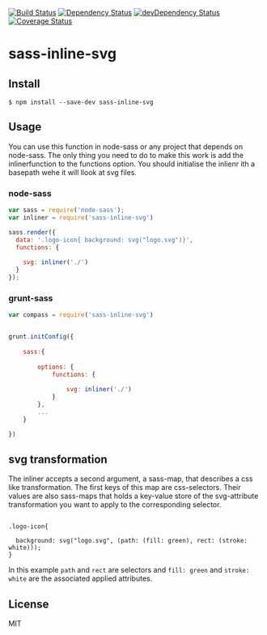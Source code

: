[![Build Status](https://travis-ci.org/haithembelhaj/sass-inline-svg.svg)](https://travis-ci.org/haithembelhaj/sass-inline-svg)
[![Dependency Status](https://david-dm.org/haithembelhaj/sass-inline.svg)](https://david-dm.org/haithembelhaj/sass-inline-svg)
[![devDependency Status](https://david-dm.org/haithembelhaj/sass-inline-svg/dev-status.svg)](https://david-dm.org/haithembelhaj/sass-inline-svg#info=devDependencies)
[![Coverage Status](https://coveralls.io/repos/github/haithembelhaj/sass-inline-svg/badge.svg?branch=master)](https://coveralls.io/github/haithembelhaj/sass-inline-svg?branch=master)
# sass-inline-svg

## Install

```
$ npm install --save-dev sass-inline-svg
```


## Usage

You can use this function in node-sass or any project that depends on node-sass.
The only thing you need to do to make this work is add the inlinerfunction to the functions option.
You should initialise the inlienr ith a basepath wehe it will llook at svg files.
 
### node-sass

```js
var sass = require('node-sass');
var inliner = require('sass-inline-svg')

sass.render({
  data: '.logo-icon{ background: svg("logo.svg")}',
  functions: {
    
    svg: inliner('./')
  }
});

```

### grunt-sass


```js
var compass = require('sass-inline-svg')


grunt.initConfig({
    
    sass:{
       
        options: {
            functions: {
                
                svg: inliner('./')
            }
        },
        ...        
    }

})
```
## svg transformation

The inliner accepts a second argument, a sass-map, that describes a css like transformation. The first keys of this map are css-selectors. Their values are also sass-maps that holds a key-value store of the svg-attribute transformation you want to apply to the corresponding selector.
```

.logo-icon{

  background: svg("logo.svg", (path: (fill: green), rect: (stroke: white)));
}

```

In this example `path` and `rect` are selectors and `fill: green` and `stroke: white` are the associated applied attributes.

## License

MIT
